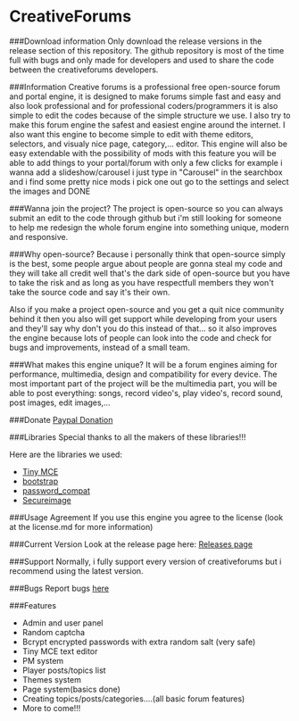 CreativeForums
==============

###Download information
Only download the release versions in the release section of this repository.
The github repository is most of the time full with bugs and only made for developers and used to share the code between the creativeforums developers.

###Information
Creative forums is a professional free open-source forum and portal engine, it is designed to make forums simple fast and easy and also look professional and for professional coders/programmers it is also simple to edit the codes because of the simple structure we use. I also try to make this forum engine the safest and easiest engine around the internet. I also want this engine to become simple to edit with theme editors, selectors, and visualy nice page, category,... editor. This engine will also be easy extendable with the possibility of mods with this feature you will be able to add things to your portal/forum with only a few clicks for example i wanna add a slideshow/carousel i just type in "Carousel" in the searchbox and i find some pretty nice mods i pick one out go to the settings and select the images and DONE

###Wanna join the project?
The project is open-source so you can always submit an edit to the code through github but i'm still looking for someone to help me redesign the whole forum engine into something unique, modern and responsive.

###Why open-source?
Because i personally think that open-source simply is the best, some people argue about people are gonna steal my code and they will take all credit well that's the dark side of open-source but you have to take the risk and as long as you have respectfull members they won't take the source code and say it's their own.

Also if you make a project open-source and you get a quit nice community behind it then you also will get support while developing from your users and they'll say why don't you do this instead of that... so it also improves the engine because lots of people can look into the code and check for bugs and improvements, instead of a small team.

###What makes this engine unique?
It will be a forum engines aiming for performance, multimedia, design and compatibility for every device. The most important part of the project will be the multimedia part, you will be able to post everything: songs, record video's, play video's, record sound, post images, edit images,...

###Donate
[Paypal Donation](https://www.paypal.com/cgi-bin/webscr?cmd=_donations&business=3M2GLXPQW9VD6&lc=NL&item_name=Creative%20Forums&currency_code=EUR&bn=PP-DonationsBF%3Abtn_donateCC_LG.gif%3ANonHosted)

###Libraries
Special thanks to all the makers of these libraries!!!

Here are the libraries we used:
- [Tiny MCE](http://www.tinymce.com/)
- [bootstrap](http://getbootstrap.com/)
- [password_compat](https://github.com/ircmaxell/password_compat)
- [Secureimage](http://www.phpcaptcha.org/)

###Usage Agreement
If you use this engine you agree to the license (look at the license.md for more information)

###Current Version
Look at the release page here: [Releases page](https://github.com/MrDamaru/CreativeForums/releases)

###Support
Normally, i fully support every version of creativeforums but i recommend using the latest version.

###Bugs
Report bugs [here](https://github.com/MrDamaru/CreativeForums/issues)

###Features
- Admin and user panel
- Random captcha
- Bcrypt encrypted passwords with extra random salt (very safe)
- Tiny MCE text editor
- PM system
- Player posts/topics list
- Themes system
- Page system(basics done)
- Creating topics/posts/categories....(all basic forum features)
- More to come!!!
